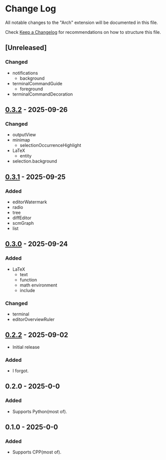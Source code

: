 # Change Log

All notable changes to the "Arch" extension will be documented in this file.

Check [Keep a Changelog](http://keepachangelog.com/) for recommendations on how to structure this file.

## [Unreleased]

### Changed

- notifications
	- background
- terminalCommandGuide
	- foreground
- terminalCommandDecoration


## [0.3.2] - 2025-09-26

### Changed

- outputView
- minimap
	- selectionOccurrenceHighlight
- LaTeX
	- entity
- selection.background


## [0.3.1] - 2025-09-25

### Added

- editorWatermark
- radio
- tree
- diffEditor
- scmGraph
- list


## [0.3.0] - 2025-09-24

### Added

- LaTeX
	- text
	- function
	- math environment
	- include


### Changed

- terminal
- editorOverviewRuler


## [0.2.2] - 2025-09-02

- Initial release

### Added

- I forgot.


## 0.2.0 - 2025-0-0

### Added

- Supports Python(most of).


## 0.1.0 - 2025-0-0

### Added

- Supports CPP(most of).


[0.3.2]: https://codeberg.org/Wijkqwe/VSCode_color_theme_arch/releases/tag/v0.3.2
[0.3.1]: https://codeberg.org/Wijkqwe/VSCode_color_theme_arch/releases/tag/v0.3.1
[0.3.0]: https://codeberg.org/Wijkqwe/VSCode_color_theme_arch/releases/tag/v0.3.0
[0.2.2]: https://codeberg.org/Wijkqwe/VSCode_color_theme_arch/releases/tag/v0.2.2
